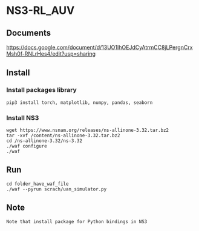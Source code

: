 # NS3-RL_AUV
## Documents

https://docs.google.com/document/d/13UO1IhOEJdCyAtrmCC8jLPergnCrxMsh0f-RNLrHes4/edit?usp=sharing

## Install 
### Install packages library 
```
pip3 install torch, matplotlib, numpy, pandas, seaborn
```

### Install NS3
```
wget https://www.nsnam.org/releases/ns-allinone-3.32.tar.bz2 
tar -xvf /content/ns-allinone-3.32.tar.bz2
cd /ns-allinone-3.32/ns-3.32
./waf configure
./waf
```

## Run
```
cd folder_have_waf_file 
./waf --pyrun scrach/uan_simulator.py
```
## Note 
```
Note that install package for Python bindings in NS3
```
